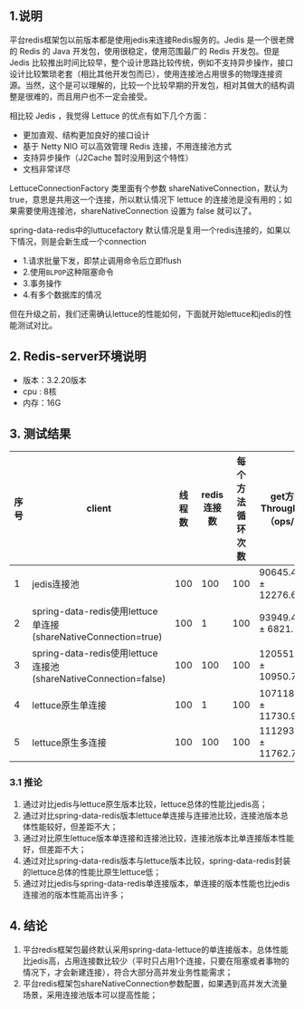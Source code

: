 ## 1.说明
平台redis框架包以前版本都是使用jedis来连接Redis服务的。Jedis 是一个很老牌的 Redis 的 Java 开发包，使用很稳定，使用范围最广的 Redis 开发包。但是 Jedis 比较推出时间比较早，整个设计思路比较传统，例如不支持异步操作，接口设计比较繁琐老套（相比其他开发包而已），使用连接池占用很多的物理连接资源。当然，这个是可以理解的，比较一个比较早期的开发包，相对其做大的结构调整是很难的，而且用户也不一定会接受。

相比较 Jedis ，我觉得 Lettuce 的优点有如下几个方面：
- 更加直观、结构更加良好的接口设计
- 基于 Netty NIO 可以高效管理 Redis 连接，不用连接池方式
- 支持异步操作（J2Cache 暂时没用到这个特性）
- 文档非常详尽

LettuceConnectionFactory 类里面有个参数 shareNativeConnection，默认为 true，意思是共用这一个连接，所以默认情况下 lettuce 的连接池是没有用的；如果需要使用连接池，shareNativeConnection 设置为 false 就可以了。

spring-data-redis中的luttucefactory 默认情况是复用一个redis连接的，如果以下情况，则是会新生成一个connection
- 1.请求批量下发，即禁止调用命令后立即flush
- 2.使用`BLPOP`这种阻塞命令
- 3.事务操作
- 4.有多个数据库的情况


但在升级之前，我们还需确认lettuce的性能如何，下面就开始lettuce和jedis的性能测试对比。

## 2. Redis-server环境说明
- 版本：3.2.20版本
- cpu : 8核
- 内存：16G

## 3. 测试结果
序号|client | 线程数 | redis连接数 | 每个方法循环次数 | get方法 Throughput（ops/s）| set方法 Throughput（ops/s）
---|---|---|---|---|---|---
1 | jedis连接池 | 100 | 100 | 100 | 90645.493 ± 12276.622 | 72707.919 ± 17990.890
2 | spring-data-redis使用lettuce单连接(shareNativeConnection=true) | 100 | 1 | 100 |93949.487 ± 6821.183 | 83292.187 ± 8109.392
3 | spring-data-redis使用lettuce连接池(shareNativeConnection=false)  | 100  | 100 | 100 | 120551.719 ± 10950.769 | 89572.367 ± 19262.930
4 | lettuce原生单连接 | 100 | 1 | 100 | 107118.958 ± 11730.931 | 85994.687 ± 18903.881
5 | lettuce原生多连接 | 100 | 100 | 100 | 111293.148 ± 11762.763  | 104956.130 ± 12792.028

### 3.1 推论
1. 通过对比jedis与lettuce原生版本比较，lettuce总体的性能比jedis高；
2. 通过对比spring-data-redis版本lettuce单连接与连接池比较，连接池版本总体性能较好，但差距不大；
3. 通过对比原生lettuce版本单连接和连接池比较，连接池版本比单连接版本性能好，但差距不大；
4. 通过对比spring-data-redis版本与lettuce版本比较，spring-data-redis封装的lettuce总体的性能比原生lettuce低；
5. 通过对比jedis与spring-data-redis单连接版本，单连接的版本性能也比jedis连接池的版本性能高出许多；

## 4. 结论
1. 平台redis框架包最终默认采用spring-data-lettuce的单连接版本，总体性能比jedis高，占用连接数比较少（平时只占用1个连接，只要在阻塞或者事物的情况下，才会新建连接），符合大部分高并发业务性能需求；
2. 平台redis框架包shareNativeConnection参数配置，如果遇到高并发大流量场景，采用连接池版本可以提高性能；